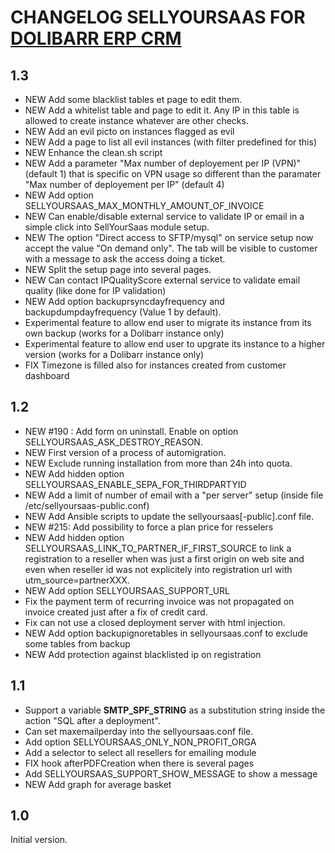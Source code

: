 # CHANGELOG SELLYOURSAAS FOR <a href="https://www.dolibarr.org">DOLIBARR ERP CRM</a>


## 1.3

 * NEW Add some blacklist tables et page to edit them.
 * NEW Add a whitelist table and page to edit it. Any IP in this table is allowed to create instance whatever are other checks.
 * NEW Add an evil picto on instances flagged as evil
 * NEW Add a page to list all evil instances (with filter predefined for this)
 * NEW Enhance the clean.sh script
 * NEW Add a parameter "Max number of deployement per IP (VPN)" (default 1) that is specific on VPN usage so different
       than the paramater "Max number of deployement per IP" (default 4)
 * NEW Add option SELLYOURSAAS_MAX_MONTHLY_AMOUNT_OF_INVOICE
 * NEW Can enable/disable external service to validate IP or email in a simple click into SellYourSaas module setup.
 * NEW The option "Direct access to SFTP/mysql" on service setup now accept the value "On demand only". The tab will be visible to
   customer with a message to ask the access doing a ticket.
 * NEW Split the setup page into several pages.
 * NEW Can contact IPQualityScore external service to validate email quality (like done for IP validation)
 * NEW Add option backuprsyncdayfrequency and backupdumpdayfrequency (Value 1 by default).
 * Experimental feature to allow end user to migrate its instance from its own backup (works for a Dolibarr instance only)
 * Experimental feature to allow end user to upgrate its instance to a higher version (works for a Dolibarr instance only)
 * FIX Timezone is filled also for instances created from customer dashboard


## 1.2

* NEW #190 : Add form on uninstall. Enable on option SELLYOURSAAS_ASK_DESTROY_REASON.
* NEW First version of a process of automigration.
* NEW Exclude running installation from more than 24h into quota.
* NEW Add hidden option SELLYOURSAAS_ENABLE_SEPA_FOR_THIRDPARTYID
* NEW Add a limit of number of email with a "per server" setup (inside file /etc/sellyoursaas-public.conf)
* NEW Add Ansible scripts to update the sellyoursaas[-public].conf file.
* NEW #215: Add possibility to force a plan price for resselers
* NEW Add hidden option SELLYOURSAAS_LINK_TO_PARTNER_IF_FIRST_SOURCE to link a registration to a reseller when was just a first origin on
  web site and even when reseller id was not explicitely into registration url with utm_source=partnerXXX.
* NEW Add option SELLYOURSAAS_SUPPORT_URL
* Fix the payment term of recurring invoice was not propagated on invoice created just after a fix of credit card.
* Fix can not use a closed deployment server with html injection.
* NEW Add option backupignoretables in sellyoursaas.conf to exclude some tables from backup
* NEW Add protection against blacklisted ip on registration


## 1.1

* Support a variable __SMTP_SPF_STRING__ as a substitution string inside the action "SQL after a deployment".
* Can set maxemailperday into the sellyoursaas.conf file.
* Add option SELLYOURSAAS_ONLY_NON_PROFIT_ORGA
* Add a selector to select all resellers for emailing module
* FIX hook afterPDFCreation when there is several pages
* Add SELLYOURSAAS_SUPPORT_SHOW_MESSAGE to show a message
* NEW Add graph for average basket


## 1.0
Initial version.

